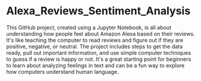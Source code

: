 # Alexa_Reviews_Sentiment_Analysis
This GitHub project, created using a Jupyter Notebook, is all about understanding how people feel about Amazon Alexa based on their reviews. It's like teaching the computer to read reviews and figure out if they are positive, negative, or neutral. The project includes steps to get the data ready, pull out important information, and use simple computer techniques to guess if a review is happy or not. It's a great starting point for beginners to learn about analyzing feelings in text and can be a fun way to explore how computers understand human language.
